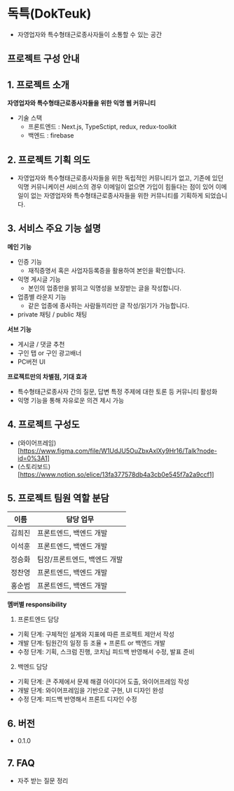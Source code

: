 # 독특(DokTeuk)

- 자영업자와 특수형태근로종사자들이 소통할 수 있는 공간

## 프로젝트 구성 안내

## 1. 프로젝트 소개

**자영업자와 특수형태근로종사자들을 위한 익명 웹 커뮤니티**

- 기술 스택
  - 프론트엔드 : Next.js, TypeSctipt, redux, redux-toolkit
  - 백엔드 : firebase

## 2. 프로젝트 기획 의도

- 자영업자와 특수형태근로종사자들을 위한 독립적인 커뮤니티가 없고, 기존에 있던 익명 커뮤니케이션 서비스의 경우 이메일이 없으면 가입이 힘들다는 점이 있어 이메일이 없는 자영업자와 특수형태근로종사자들을 위한 커뮤니티를 기획하게 되었습니다.


## 3. 서비스 주요 기능 설명

**메인 기능**

- 인증 기능
  - 재직증명서 혹은 사업자등록증을 활용하여 본인을 확인합니다.
- 익명 게시글 기능
  - 본인의 업종만을 밝히고 익명성을 보장받는 글을 작성합니다.
- 업종별 라운지 기능
  - 같은 업종에 종사하는 사람들끼리만 글 작성/읽기가 가능합니다.
- private 채팅 / public 채팅

**서브 기능**

- 게시글 / 댓글 추천
- 구인 탭 or 구인 광고배너
- PC버전 UI

**프로젝트만의 차별점, 기대 효과**

- 특수형태근로종사자 간의 질문, 답변 특정 주제에 대한 토론 등 커뮤니티 활성화
- 익명 기능을 통해 자유로운 의견 제시 가능

## 4. 프로젝트 구성도

- (와이어프레임)[https://www.figma.com/file/W1UdJU5OuZbxAxlXy9Hr16/Talk?node-id=0%3A1]
- (스토리보드)[https://www.notion.so/elice/13fa377578db4a3cb0e545f7a2a9ccf1]

## 5. 프로젝트 팀원 역할 분담

| 이름   | 담당 업무                    |
| ------ | ---------------------------- |
| 김희진 | 프론트엔드, 백엔드 개발      |
| 이석훈 | 프론트엔드, 백엔드 개발      |
| 정승화 | 팀장/프론트엔드, 백엔드 개발 |
| 정찬영 | 프론트엔드, 백엔드 개발      |
| 홍순범 | 프론트엔드, 백엔드 개발      |

**멤버별 responsibility**

1. 프론트엔드 담당

- 기획 단계: 구체적인 설계와 지표에 따른 프로젝트 제안서 작성
- 개발 단계: 팀원간의 일정 등 조율 + 프론트 or 백엔드 개발
- 수정 단계: 기획, 스크럼 진행, 코치님 피드백 반영해서 수정, 발표 준비

2. 백엔드 담당

- 기획 단계: 큰 주제에서 문제 해결 아이디어 도출, 와이어프레임 작성
- 개발 단계: 와이어프레임을 기반으로 구현, UI 디자인 완성
- 수정 단계: 피드백 반영해서 프론트 디자인 수정

## 6. 버전

- 0.1.0

## 7. FAQ

- 자주 받는 질문 정리
